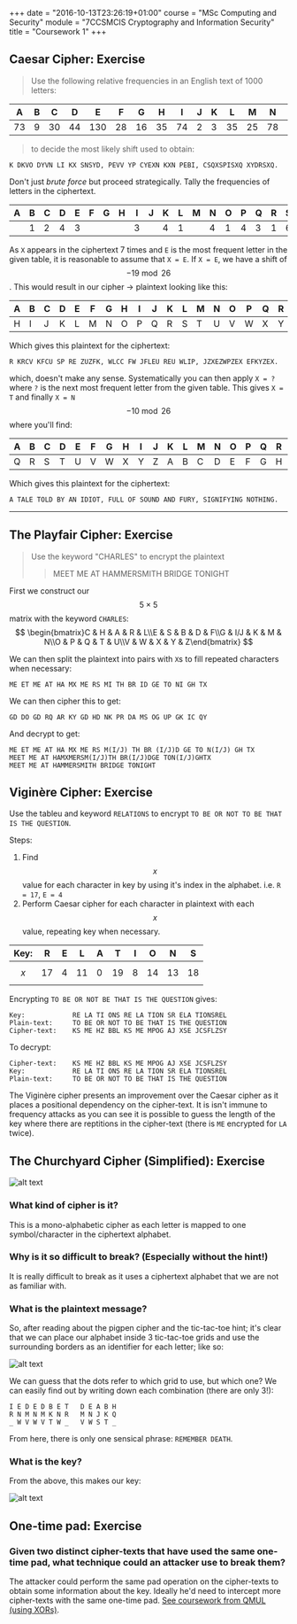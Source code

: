 +++
date = "2016-10-13T23:26:19+01:00"
course = "MSc Computing and Security"
module = "7CCSMCIS Cryptography and Information Security"
title = "Coursework 1"
+++

## Caesar Cipher: Exercise

>Use the following relative frequencies in an English text of 1000 letters:

>
| A   | B   | C   | D   | E   | F   | G   | H   | I   | J   | K   | L   | M   | N   | O   | P   | Q   | R   | S   | T   | U   | V   | W   | X   | Y   | Z   |
| --- | --- | --- | --- | --- | --- | --- | --- | --- | --- | --- | --- | --- | --- | --- | --- | --- | --- | --- | --- | --- | --- | --- | --- | --- | --- |
| 73  | 9   | 30  | 44  | 130 | 28  | 16  | 35  | 74  | 2   | 3   | 35  | 25  | 78  | 74  | 27  | 3   | 77  | 63  | 93  | 27  | 13  | 16  | 5   | 19  | 1   |

>to decide the most likely shift used to obtain:
```
K DKVO DYVN LI KX SNSYD, PEVV YP CYEXN KXN PEBI, CSQXSPISXQ XYDRSXQ.
```
Don't just *brute force* but proceed strategically. Tally the frequencies of letters in the ciphertext.

| A   | B   | C   | D   | E   | F   | G   | H   | I   | J   | K   | L   | M   | N   | O   | P   | Q   | R   | S   | T   | U   | V   | W   | X   | Y   | Z   |
| --- | --- | --- | --- | --- | --- | --- | --- | --- | --- | --- | --- | --- | --- | --- | --- | --- | --- | --- | --- | --- | --- | --- | --- | --- | --- |
|     | 1   | 2   | 4   | 3   |     |     |     | 3   |     | 4   | 1   |     | 4   | 1   | 4   | 3   | 1   | 6   |     |     | 4   |     | 7   | 5   |     |

As `X` appears in the ciphertext 7 times and `E` is the most frequent letter in the given table, it is reasonable to assume that `X = E`. If `X = E`, we have a shift of $$-19 \bmod 26$$. This would result in our cipher -> plaintext looking like this:

| A   | B   | C   | D   | E   | F   | G   | H   | I   | J   | K   | L   | M   | N   | O   | P   | Q   | R   | S   | T   | U   | V   | W   | X   | Y   | Z   |
| --- | --- | --- | --- | --- | --- | --- | --- | --- | --- | --- | --- | --- | --- | --- | --- | --- | --- | --- | --- | --- | --- | --- | --- | --- | --- |
| H   | I   | J   | K   | L   | M   | N   | O   | P   | Q   | R   | S   | T   | U   | V   | W   | X   | Y   | Z   | A   | B   | C   | D   | E   | F   | G   |

Which gives this plaintext for the ciphertext:
```
R KRCV KFCU SP RE ZUZFK, WLCC FW JFLEU REU WLIP, JZXEZWPZEX EFKYZEX.
```
which, doesn't make any sense. Systematically you can then apply `X = ?` where `?` is the next most frequent letter from the given table. This gives `X = T` and finally `X = N` $$-10 \bmod 26$$ where you'll find:

| A   | B   | C   | D   | E   | F   | G   | H   | I   | J   | K   | L   | M   | N   | O   | P   | Q   | R   | S   | T   | U   | V   | W   | X   | Y   | Z   |
| --- | --- | --- | --- | --- | --- | --- | --- | --- | --- | --- | --- | --- | --- | --- | --- | --- | --- | --- | --- | --- | --- | --- | --- | --- | --- |
| Q   | R   | S   | T   | U   | V   | W   | X   | Y   | Z   | A   | B   | C   | D   | E   | F   | G   | H   | I   | J   | K   | L   | M   | N   | O   | P   |

Which gives this plaintext for the ciphertext:
```
A TALE TOLD BY AN IDIOT, FULL OF SOUND AND FURY, SIGNIFYING NOTHING.
```

----

## The Playfair Cipher: Exercise

> Use the keyword "CHARLES" to encrypt the plaintext
>> MEET ME AT HAMMERSMITH BRIDGE TONIGHT

First we construct our $$5 \times 5$$ matrix with the keyword `CHARLES`:
$$
\begin{bmatrix}C & H & A & R & L\\E & S & B & D & F\\G & I/J & K & M & N\\O & P & Q & T & U\\V & W & X & Y & Z\end{bmatrix}
$$


We can then split the plaintext into pairs with `X`s to fill repeated characters when necessary:

```
ME ET ME AT HA MX ME RS MI TH BR ID GE TO NI GH TX
```

We can then cipher this to get:

```
GD DO GD RQ AR KY GD HD NK PR DA MS OG UP GK IC QY
```

And decrypt to get:

```
ME ET ME AT HA MX ME RS M(I/J) TH BR (I/J)D GE TO N(I/J) GH TX
MEET ME AT HAMXMERSM(I/J)TH BR(I/J)DGE TON(I/J)GHTX
MEET ME AT HAMMERSMITH BRIDGE TONIGHT
```

## Viginère Cipher: Exercise

Use the tableu and keyword `RELATIONS` to encrypt `TO BE OR NOT TO BE THAT IS THE QUESTION`.

Steps:

1. Find $$x$$ value for each character in key by using it's index in the alphabet. i.e. `R = 17`, `E = 4`
2. Perform Caesar cipher for each character in plaintext with each $$x$$ value, repeating key when necessary.

| Key:  | R   | E   | L   | A   | T   | I   | O   | N   | S   |
| ----- | --- | --- | --- | --- | --- | --- | --- | --- | --- |
| $$x$$ | 17  | 4   | 11  | 0   | 19  | 8   | 14  | 13  | 18  |

Encrypting `TO BE OR NOT BE THAT IS THE QUESTION` gives:
```
Key:            RE LA TI ONS RE LA TION SR ELA TIONSREL
Plain-text:     TO BE OR NOT TO BE THAT IS THE QUESTION
Cipher-text:    KS ME HZ BBL KS ME MPOG AJ XSE JCSFLZSY
```

To decrypt:
```
Cipher-text:    KS ME HZ BBL KS ME MPOG AJ XSE JCSFLZSY
Key:            RE LA TI ONS RE LA TION SR ELA TIONSREL
Plain-text:     TO BE OR NOT TO BE THAT IS THE QUESTION
```

The Viginère cipher presents an improvement over the Caesar cipher as it places a positional dependency on the cipher-text. It is isn't immune to frequency attacks as you can see it is possible to guess the length of the key where there are reptitions in the cipher-text (there is `ME` encrypted for `LA` twice).

## The Churchyard Cipher (Simplified): Exercise

![alt text](https://docs.google.com/drawings/d/1Q46jjvIEIVu7e_gUorw3IS-b4B6nONyRHOLP2FA6dLc/pub?w=960&h=100 "Churchyard cipher question")

### What kind of cipher is it?

This is a mono-alphabetic cipher as each letter is mapped to one symbol/character in the ciphertext alphabet.

### Why is it so difficult to break? (Especially without the hint!)

It is really difficult to break as it uses a ciphertext alphabet that we are not as familiar with.

### What is the plaintext message?

So, after reading about the pigpen cipher and the tic-tac-toe hint; it's clear that we can place our alphabet inside 3 tic-tac-toe grids and use the surrounding borders as an identifier for each letter; like so:

![alt text](https://docs.google.com/drawings/d/1s8gjJIfxvfbyOEAxWH34FqJ2PFMKCs5aJcHD1YW1pgA/pub?w=960&h=282 "Churchyard cipher intermediate key")


We can guess that the dots refer to which grid to use, but which one? We can easily find out by writing down each combination (there are only 3!):

```
I E D E D B E T   D E A B H
R N M N M K N R   M N J K Q
_ W V W V T W _   V W S T _
```

From here, there is only one sensical phrase: `REMEMBER DEATH`.


### What is the key?

From the above, this makes our key:

![alt text](https://docs.google.com/drawings/d/1TMZ6_K5cHtGatu4Md_Vhtitvd8vo8PDzXRtUg4BhJVg/pub?w=960&h=282 "Churchyard Cipher complete key")

## One-time pad: Exercise

### Given two distinct cipher-texts that have used the same one-time pad, what technique could an attacker use to break them?

The attacker could perform the same pad operation on the cipher-texts to obtain some information about the key. Ideally he'd need to intercept more cipher-texts with the same one-time pad. <a href="https://drive.google.com/file/d/0B63hsaKyFcnQbElkd3BxVWNnRzA/view?usp=sharing" target="_blank">See coursework from QMUL (using XORs)</a>.

<script src='https://cdn.mathjax.org/mathjax/latest/MathJax.js?config=TeX-AMS-MML_HTMLorMML'></script>
